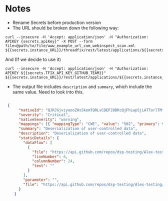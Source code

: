 # Notes


- Rename Secrets before production version
- The URL should be broken down the following way:

```curl
curl --insecure -H 'Accept: application/json' -H "Authorization: APIKEY {secrets.apiKey}" -X POST --form file=@path/to/file/www_example_url_com_webinspect_scan.xml ${{secrets.instance_URL}}/threadfix/rest/latest/applications/${{secrets.instance_number}}/upload
```
And (If we decide to use it)

```curl
curl --insecure -H 'Accept: application/json' -H "Authorization: APIKEY ${{secrets.TFIX_API_KEY_GITHUB_TEAM}}" ${{secrets.instance_URL}}/rest/latest/applications/${{secrets.instance_number}}
```

- The output file includes `description` and `summary`, which include the same value. Need to look into this.

```json

 {
      "nativeId": "QJRJGjviyaooZHsSkemTQRLvCDEPJDBRcQjFhLwpSjLATTorlTMfTWGSTtbOHLOqoARfHRNPtCguvolOabafccMtpKqkzzYvZykdOeIbagBYjyhTWwZlXGcOUHikNNdyepUrNRxXoGUriGnyXEkeTmYNKUmWknfxojoeiYYtiTBTANjYDXvMDuRPYUbunghgTkMPaSWetBtOjZEkiSgxMykvRHmvRXVdhrTsDyXuzyhSgNFMCuLNYgWZwCdDLgcl",
      "severity": "Critical",
      "nativeSeverity": "warning",
      "mappings": [{ "mappingType": "CWE", "value": "502", "primary": true }],
      "summary": "Deserialization of user-controlled data",
      "description": "Deserialization of user-controlled data",
      "staticDetails": {
        "dataFlow": [
          {
            "file": "https://api.github.com/repos/dsp-testing/Alex-testing/code-scanning/alerts/1/instances",
            "lineNumber": 6,
            "columnNumber": 24,
            "text": ""
          }
        ],
        "parameter": "",
        "file": "https://api.github.com/repos/dsp-testing/Alex-testing/code-scanning/alerts/1/instances"
      }
    }

```
